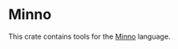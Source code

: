 # Minno

This crate contains tools for the [Minno](https://min.nilae.us) language.

<!-- TODO: Add docs -->
